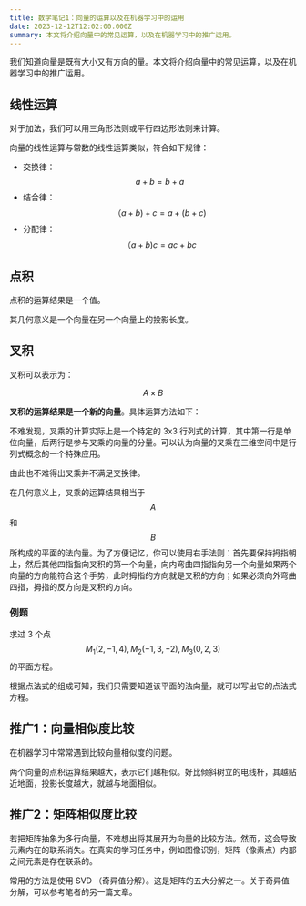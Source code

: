 ```yaml
---
title: 数学笔记1：向量的运算以及在机器学习中的运用
date: 2023-12-12T12:02:00.000Z
summary: 本文将介绍向量中的常见运算，以及在机器学习中的推广运用。
---
```



我们知道向量是既有大小又有方向的量。本文将介绍向量中的常见运算，以及在机器学习中的推广运用。

## 线性运算

对于加法，我们可以用三角形法则或平行四边形法则来计算。

向量的线性运算与常数的线性运算类似，符合如下规律：
- 交换律：$$ a+b=b+a $$
- 结合律：$$ （a+b)+c=a+(b+c) $$
- 分配律：$$ （a+b)c=ac + bc $$

## 点积

点积的运算结果是一个值。

其几何意义是一个向量在另一个向量上的投影长度。

## 叉积

叉积可以表示为：

$$
A × B
$$

**叉积的运算结果是一个新的向量**。具体运算方法如下：

不难发现，叉乘的计算实际上是一个特定的 3x3 行列式的计算，其中第一行是单位向量，后两行是参与叉乘的向量的分量。可以认为向量的叉乘在三维空间中是行列式概念的一个特殊应用。

由此也不难得出叉乘并不满足交换律。

在几何意义上，叉乘的运算结果相当于$$ A $$和$$ B $$所构成的平面的法向量。为了方便记忆，你可以使用右手法则：首先要保持拇指朝上，然后其他四指指向叉积的第一个向量，向内弯曲四指指向另一个向量如果两个向量的方向能符合这个手势，此时拇指的方向就是叉积的方向；如果必须向外弯曲四指，拇指的反方向是叉积的方向。

### 例题

求过 3 个点$$ M_1(2, -1,4), M_2(-1,3,-2),M_3(0,2,3) $$ 的平面方程。

根据点法式的组成可知，我们只需要知道该平面的法向量，就可以写出它的点法式方程。

## 推广1：向量相似度比较

在机器学习中常常遇到比较向量相似度的问题。

两个向量的点积运算结果越大，表示它们越相似。好比倾斜树立的电线杆，其越贴近地面，投影长度越大，就越与地面相似。

## 推广2：矩阵相似度比较

若把矩阵抽象为多行向量，不难想出将其展开为向量的比较方法。然而，这会导致元素内在的联系消失。在真实的学习任务中，例如图像识别，矩阵（像素点）内部之间元素是存在联系的。

常用的方法是使用 SVD （奇异值分解）。这是矩阵的五大分解之一。关于奇异值分解，可以参考笔者的另一篇文章。

